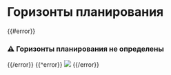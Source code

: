 # Горизонты планирования

{{#error}}
### :warning: Горизонты планирования не определены
{{/error}}
{{^error}}
![](@entity/seaf.horizons/horizons_defined_gantt)
{{/error}}
